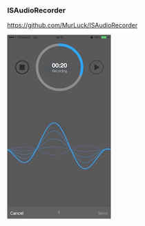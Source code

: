 ### ISAudioRecorder
https://github.com/MurLuck/ISAudioRecorder

![](https://raw.githubusercontent.com/MurLuck/ISAudioRecorder/ISAudioRecorder/IMG_0215.jpg)

